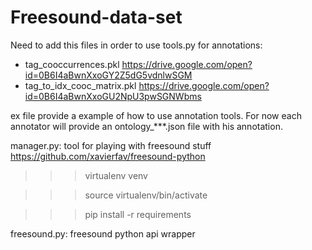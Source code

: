# Freesound-data-set

Need to add this files in order to use tools.py for annotations:
- tag_cooccurrences.pkl
https://drive.google.com/open?id=0B6I4aBwnXxoGY2Z5dG5vdnlwSGM
- tag_to_idx_cooc_matrix.pkl
https://drive.google.com/open?id=0B6I4aBwnXxoGU2NpU3pwSGNWbms


ex file provide a example of how to use annotation tools.
For now each annotator will provide an ontology_***.json file with his annotation.


manager.py: tool for playing with freesound stuff
https://github.com/xavierfav/freesound-python

>>> virtualenv venv

>>> source virtualenv/bin/activate

>>> pip install -r requirements


freesound.py: freesound python api wrapper

